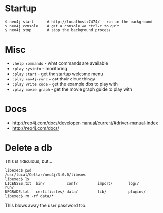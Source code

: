 # Startup

    $ neo4j start      # http://localhost:7474/ - run in the background
    $ neo4j console    # get a console we ctrl-c to quit
    $ neo4j stop       # stop the background process

# Misc

* `:help commands` - what commands are available
* `:play sysinfo` - monitoring
* `:play start` - get the startup welcome menu
* `:play neo4j-sync` - get their cloud thingy
* `:play write code` - get the example dbs to play with
* `:play movie graph` - get the movie graph guide to play with

# Docs

* http://neo4j.com/docs/developer-manual/current/#driver-manual-index
* http://neo4j.com/docs/

# Delete a db

This is ridiculous, but...

    libexec$ pwd
    /usr/local/Cellar/neo4j/3.0.0/libexec
    libexec$ ls
    LICENSES.txt  bin/          conf/         import/       logs/         run/
    UPGRADE.txt   certificates/ data/         lib/          plugins/
    libexec$ rm -rf data/*

This blows away the user password too.
